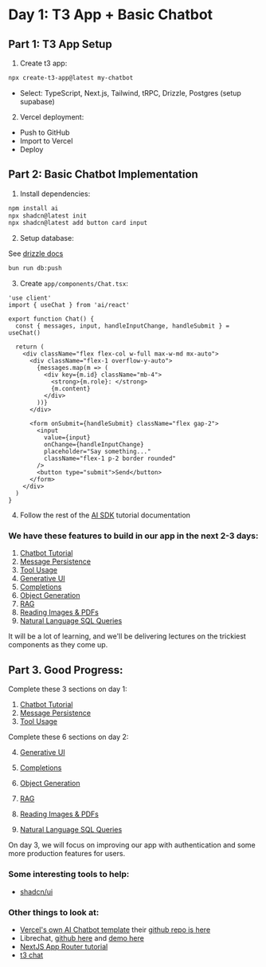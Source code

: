 # Day 1: T3 App + Basic Chatbot

## Part 1: T3 App Setup
1. Create t3 app:
```bash
npx create-t3-app@latest my-chatbot
```
- Select: TypeScript, Next.js, Tailwind, tRPC, Drizzle, Postgres (setup supabase)

2. Vercel deployment:
- Push to GitHub
- Import to Vercel
- Deploy

## Part 2: Basic Chatbot Implementation

1. Install dependencies:
```bash
npm install ai
npx shadcn@latest init
npx shadcn@latest add button card input
```


2. Setup database:

See [drizzle docs](https://orm.drizzle.team/docs/overview)

```bash
bun run db:push
```

3. Create `app/components/Chat.tsx`:
```tsx
'use client'
import { useChat } from 'ai/react'
 
export function Chat() {
  const { messages, input, handleInputChange, handleSubmit } = useChat()
 
  return (
    <div className="flex flex-col w-full max-w-md mx-auto">
      <div className="flex-1 overflow-y-auto">
        {messages.map(m => (
          <div key={m.id} className="mb-4">
            <strong>{m.role}: </strong>
            {m.content}
          </div>
        ))}
      </div>
 
      <form onSubmit={handleSubmit} className="flex gap-2">
        <input
          value={input}
          onChange={handleInputChange}
          placeholder="Say something..."
          className="flex-1 p-2 border rounded"
        />
        <button type="submit">Send</button>
      </form>
    </div>
  )
}
```

4. Follow the rest of the [AI SDK](https://ai-sdk.dev/docs/ai-sdk-ui/chatbot) tutorial documentation

### We have these features to build in our app in the next 2-3 days:
1. [Chatbot Tutorial](https://ai-sdk.dev/docs/ai-sdk-ui/chatbot)
2. [Message Persistence](https://ai-sdk.dev/docs/ai-sdk-ui/chatbot-message-persistence)
3. [Tool Usage](https://ai-sdk.dev/docs/ai-sdk-ui/chatbot-tool-usage)
4. [Generative UI](https://ai-sdk.dev/docs/ai-sdk-ui/generative-user-interfaces)
5. [Completions](https://ai-sdk.dev/docs/ai-sdk-ui/completion)
6. [Object Generation](https://ai-sdk.dev/docs/ai-sdk-ui/object-generation)
7. [RAG](https://ai-sdk.dev/docs/guides/rag-chatbot)
8. [Reading Images & PDFs](https://ai-sdk.dev/docs/guides/multi-modal-chatbot)
9. [Natural Language SQL Queries](https://ai-sdk.dev/docs/guides/natural-language-postgres)

It will be a lot of learning, and we'll be delivering lectures on the trickiest components as they come up.

## Part 3. Good Progress:
Complete these 3 sections on day 1:
1. [Chatbot Tutorial](https://ai-sdk.dev/docs/ai-sdk-ui/chatbot)
2. [Message Persistence](https://ai-sdk.dev/docs/ai-sdk-ui/chatbot-message-persistence)
3. [Tool Usage](https://ai-sdk.dev/docs/ai-sdk-ui/chatbot-tool-usage)

Complete these 6 sections on day 2:

4. [Generative UI](https://ai-sdk.dev/docs/ai-sdk-ui/generative-user-interfaces)

5. [Completions](https://ai-sdk.dev/docs/ai-sdk-ui/completion)

6. [Object Generation](https://ai-sdk.dev/docs/ai-sdk-ui/object-generation)

7. [RAG](https://ai-sdk.dev/docs/guides/rag-chatbot)

8. [Reading Images & PDFs](https://ai-sdk.dev/docs/guides/multi-modal-chatbot)

9. [Natural Language SQL Queries](https://ai-sdk.dev/docs/guides/natural-language-postgres)

On day 3, we will focus on improving our app with authentication and some more production features for users.


### Some interesting tools to help:
- [shadcn/ui](https://ui.shadcn.com/)


### Other things to look at:
- [Vercel's own AI Chatbot template](https://vercel.com/templates/ai/nextjs-ai-chatbot) their [github repo is here](https://github.com/vercel/ai-chatbot)
- Librechat, [github here](https://github.com/danny-avila/LibreChat) and [demo here](https://librechat-librechat.hf.space/c/new)
- [NextJS App Router tutorial](https://nextjs.org/learn) 
- [t3 chat](https://t3.chat/)
